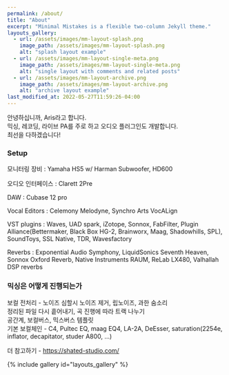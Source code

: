 ```yaml
---
permalink: /about/
title: "About"
excerpt: "Minimal Mistakes is a flexible two-column Jekyll theme."
layouts_gallery:
  - url: /assets/images/mm-layout-splash.png
    image_path: /assets/images/mm-layout-splash.png
    alt: "splash layout example"
  - url: /assets/images/mm-layout-single-meta.png
    image_path: /assets/images/mm-layout-single-meta.png
    alt: "single layout with comments and related posts"
  - url: /assets/images/mm-layout-archive.png
    image_path: /assets/images/mm-layout-archive.png
    alt: "archive layout example"
last_modified_at: 2022-05-27T11:59:26-04:00
---
```


안녕하십니까, Aris라고 합니다.  
믹싱, 레코딩, 라이브 PA를 주로 하고 오디오 플러그인도 개발합니다.  
최선을 다하겠습니다!  

### Setup  

모니터링 장비
:   Yamaha HS5 w/ Harman Subwoofer, HD600  

오디오 인터페이스
:   Clarett 2Pre

DAW
:   Cubase 12 pro  

Vocal Editors
:   Celemony Melodyne, Synchro Arts VocALign

VST plugins
:   Waves, UAD spark, iZotope, Sonnox, FabFilter, Plugin Alliance(Bettermaker, Black Box HG-2, Brainworx, Maag, Shadowhills, SPL), SoundToys, SSL Native, TDR, Wavesfactory  

Reverbs
:   Exponential Audio Symphony, LiquidSonics Seventh Heaven, Sonnox Oxford Reverb, Native Instruments RAUM, ReLab LX480, Valhallah DSP reverbs  

### 믹싱은 어떻게 진행되는가  

보컬 전처리 - 노이즈 심할시 노이즈 제거, 립노이즈, 과한 숨소리  
정리된 파일 다시 흩어내기, 곡 진행에 따라 트랙 나누기  
공간계, 보컬버스, 믹스버스 템플릿  
기본 보컬체인 - C4, Pultec EQ, maag EQ4, LA-2A, DeEsser, saturation(2254e, inflator, decapitator, studer A800, ...)  

더 참고하기 - <https://shated-studio.com/>  

{% include gallery id="layouts_gallery" %}

